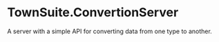 # TownSuite.ConvertionServer
A server with a simple API for converting data from one type to another.
